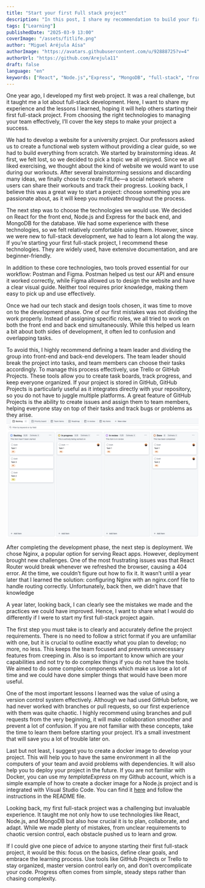 ```yaml
---
title: "Start your first Full stack project"
description: "In this post, I share my recommendation to build your first full-stack project; combining both front-end and back-end technologies to create a fully functional application."
tags: ["Learning"]
publishedDate: "2025-03-9 13:00"
coverImage: "/assets/fitlife.png"
author: "Miguel Aréjula Aísa"
authorImage: "https://avatars.githubusercontent.com/u/92888725?v=4"
authorUrl: "https://github.com/Arejula11"
draft: false
language: "en"
keywords: ["React", "Node.js","Express", "MongoDB", "full-stack", "front-end", "back-end", "web", "first project", "Trello", "GitHub Projects", "Postman", "Figma", "Nginx", "React Router", "version control", "GitHub", "branches", "pull requests"]
---
```


One year ago, I developed my first web project. It was a real challenge, but it taught me a lot about full-stack development. Here, I want to share my experience and the lessons I learned, hoping it will help others starting their first full-stack project. From choosing the right technologies to managing your team effectively, I’ll cover the key steps to make your project a success.

We had to develop a website for a university project. Our professors asked us to create a functional web system without providing a clear guide, so we had to build everything from scratch. We started by brainstorming ideas. At first, we felt lost, so we decided to pick a topic we all enjoyed. Since we all liked exercising, we thought about the kind of website we would want to use during our workouts. After several brainstorming sessions and discarding many ideas, we finally chose to create FitLife—a social network where users can share their workouts and track their progress. Looking back, I believe this was a great way to start a project: choose something you are passionate about, as it will keep you motivated throughout the process.

The next step was to choose the technologies we would use. We decided on React for the front end, Node.js and Express for the back end, and MongoDB for the database. We had some experience with these technologies, so we felt relatively comfortable using them. However, since we were new to full-stack development, we had to learn a lot along the way. If you’re starting your first full-stack project, I recommend these technologies. They are widely used, have extensive documentation, and are beginner-friendly.

In addition to these core technologies, two tools proved essential for our workflow: Postman and Figma. Postman helped us test our API and ensure it worked correctly, while Figma allowed us to design the website and have a clear visual guide. Neither tool requires prior knowledge, making them easy to pick up and use effectively.

Once we had our tech stack and design tools chosen, it was time to move on to the development phase. One of our first mistakes was not dividing the work properly. Instead of assigning specific roles, we all tried to work on both the front end and back end simultaneously. While this helped us learn a bit about both sides of development, it often led to confusion and overlapping tasks.

To avoid this, I highly recommend defining a team leader and dividing the group into front-end and back-end developers. The team leader should break the project into tasks, and team members can choose their tasks accordingly. To manage this process effectively, use Trello or GitHub Projects. These tools allow you to create task boards, track progress, and keep everyone organized. If your project is stored in GitHub, GitHub Projects is particularly useful as it integrates directly with your repository, so you do not have to juggle multiple platforms. A great feature of GitHub Projects is the ability to create issues and assign them to team members, helping everyone stay on top of their tasks and track bugs or problems as they arise.
![Github projects](/public/assets/Backlog.png)

After completing the development phase, the next step is deployment. We chose Nginx, a popular option for serving React apps. However, deployment brought new challenges. One of the most frustrating issues was that React Router would break whenever we refreshed the browser, causing a 404 error. At the time, we couldn’t figure out how to fix it. It wasn’t until a year later that I learned the solution: configuring Nginx with an nginx.conf file to handle routing correctly. Unfortunately, back then, we didn’t have that knowledge

A year later, looking back, I can clearly see the mistakes we made and the practices we could have improved. Hence, I want to share what I would do differently if I were to start my first full-stack project again.

The first step you must take is to clearly and accurately define the project requirements. There is no need to follow a strict format if you are unfamiliar with one, but it is crucial to outline exactly what you plan to develop; no more, no less. This keeps the team focused and prevents unnecessary features from creeping in. Also is so important to know which are your capabilities and not try to do complex things if you do not have the tools. We aimed to do some complex components which make us lose a lot of time and we could have done simpler things that would have been more useful.

One of the most important lessons I learned was the value of using a version control system effectively. Although we had used GitHub before, we had never worked with branches or pull requests, so our first experience with them was quite chaotic. I highly recommend using branches and pull requests from the very beginning, it will make collaboration smoother and prevent a lot of confusion. If you are not familiar with these concepts, take the time to learn them before starting your project. It’s a small investment that will save you a lot of trouble later on.

Last but not least, I suggest you to create a docker image to develop your project. This will help you to have the same environment in all the computers of your team and avoid problems with dependencies. It will also help you to deploy your project in the future. If you are not familiar with Docker, you can use my *templateExpress* on my Github account, which is a simple example of how to create a docker image for a Node.js project and is integrated with Visual Studio Code. You can find it [here](https://github.com/Arejula11/templateExpress) and follow the instructions in the README file.

Looking back, my first full-stack project was a challenging but invaluable experience. It taught me not only how to use technologies like React, Node.js, and MongoDB but also how crucial it is to plan, collaborate, and adapt. While we made plenty of mistakes, from unclear requirements to chaotic version control, each obstacle pushed us to learn and grow.

If I could give one piece of advice to anyone starting their first full-stack project, it would be this: focus on the basics, define clear goals, and embrace the learning process. Use tools like GitHub Projects or Trello to stay organized, master version control early on, and don’t overcomplicate your code. Progress often comes from simple, steady steps rather than chasing complexity.